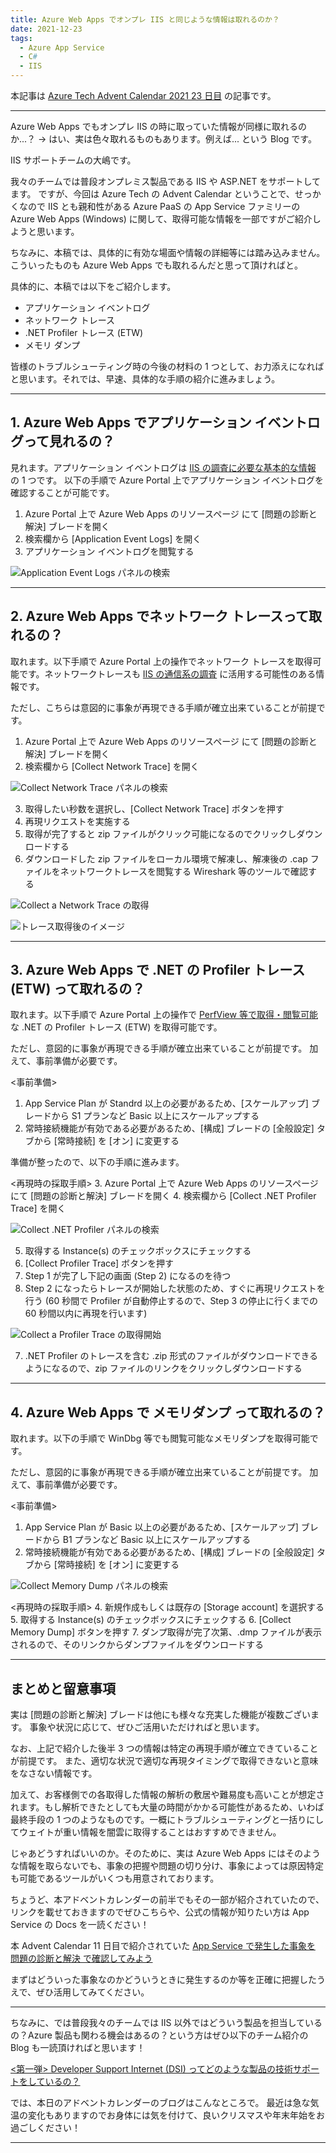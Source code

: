 ```yaml
---
title: Azure Web Apps でオンプレ IIS と同じような情報は取れるのか？
date: 2021-12-23
tags: 
  - Azure App Service
  - C#
  - IIS
---
```


本記事は [Azure Tech Advent Calendar 2021 23 日目](https://qiita.com/advent-calendar/2021/microsoft-azure-tech) の記事です。

---

Azure Web Apps でもオンプレ IIS の時に取っていた情報が同様に取れるのか...？
-> はい、実は色々取れるものもあります。例えば...
という Blog です。

IIS サポートチームの大嶋です。

我々のチームでは普段オンプレミス製品である IIS や ASP.NET をサポートしてます。
ですが、今回は Azure Tech の Advent Calendar ということで、せっかくなので IIS とも親和性がある Azure PaaS の App Service ファミリーの Azure Web Apps (Windows) に関して、取得可能な情報を一部ですがご紹介しようと思います。

ちなみに、本稿では、具体的に有効な場面や情報の詳細等には踏み込みません。こういったものも Azure Web Apps でも取れるんだと思って頂ければと。

具体的に、本稿では以下をご紹介します。

- アプリケーション イベントログ
- ネットワーク トレース
- .NET Profiler トレース (ETW)
- メモリ ダンプ

皆様のトラブルシューティング時の今後の材料の 1 つとして、お力添えになればと思います。それでは、早速、具体的な手順の紹介に進みましょう。

---

## 1. Azure Web Apps でアプリケーション イベントログって見れるの？
見れます。アプリケーション イベントログは [IIS の調査に必要な基本的な情報](https://jpdsi.github.io/blog/web-apps/LogCollection1/) の 1 つです。
以下の手順で Azure Portal 上でアプリケーション イベントログを確認することが可能です。

1. Azure Portal 上で Azure Web Apps のリソースページ にて [問題の診断と解決] ブレードを開く
2. 検索欄から [Application Event Logs] を開く
3. アプリケーション イベントログを閲覧する

![Application Event Logs パネルの検索](./webapps-diagnostic-tools/eventlog1.png)

---

## 2. Azure Web Apps でネットワーク トレースって取れるの？
取れます。以下手順で Azure Portal 上の操作でネットワーク トレースを取得可能です。ネットワークトレースも [IIS の通信系の調査](https://jpdsi.github.io/blog/web-apps/LogCollection2/#2-%E3%83%8D%E3%83%83%E3%83%88%E3%83%AF%E3%83%BC%E3%82%AF-%E3%83%88%E3%83%AC%E3%83%BC%E3%82%B9) に活用する可能性のある情報です。

ただし、こちらは意図的に事象が再現できる手順が確立出来ていることが前提です。

1. Azure Portal 上で Azure Web Apps のリソースページ にて [問題の診断と解決] ブレードを開く
2. 検索欄から [Collect Network Trace] を開く

![Collect Network Trace パネルの検索](./webapps-diagnostic-tools/network-trace.png)

3. 取得したい秒数を選択し、[Collect Network Trace] ボタンを押す
4. 再現リクエストを実施する
5. 取得が完了すると zip ファイルがクリック可能になるのでクリックしダウンロードする
6. ダウンロードした zip ファイルをローカル環境で解凍し、解凍後の .cap ファイルをネットワークトレースを閲覧する Wireshark 等のツールで確認する

![Collect a Network Trace の取得](./webapps-diagnostic-tools/network-trace2.png)

![トレース取得後のイメージ](./webapps-diagnostic-tools/network-trace3.png)

---

## 3. Azure Web Apps で .NET の Profiler トレース (ETW) って取れるの？
取れます。以下手順で Azure Portal 上の操作で [PerfView 等で取得・閲覧可能](https://jpdsi.github.io/blog/web-apps/LogCollection3/) な .NET の Profiler トレース (ETW) を取得可能です。

ただし、意図的に事象が再現できる手順が確立出来ていることが前提です。
加えて、事前準備が必要です。

<事前準備>
1. App Service Plan が Standrd 以上の必要があるため、[スケールアップ] ブレードから S1 プランなど Basic 以上にスケールアップする
2. 常時接続機能が有効である必要があるため、[構成] ブレードの [全般設定] タブから [常時接続] を [オン] に変更する

準備が整ったので、以下の手順に進みます。

<再現時の採取手順>
3. Azure Portal 上で Azure Web Apps のリソースページ にて [問題の診断と解決] ブレードを開く
4. 検索欄から [Collect .NET Profiler Trace] を開く

![Collect .NET Profiler パネルの検索](./webapps-diagnostic-tools/dotnet-profiler1.png)

5. 取得する Instance(s) のチェックボックスにチェックする
6. [Collect Profiler Trace] ボタンを押す
7. Step 1 が完了し下記の画面 (Step 2) になるのを待つ
8. Step 2 になったらトレースが開始した状態のため、すぐに再現リクエストを行う
(60 秒間で Profiler が自動停止するので、Step 3 の停止に行くまでの 60 秒間以内に再現を行います)

![Collect a Profiler Trace の取得開始](./webapps-diagnostic-tools/dotnet-profiler2.png)

7. .NET Profiler のトレースを含む .zip 形式のファイルがダウンロードできるようになるので、zip ファイルのリンクをクリックしダウンロードする

---

## 4. Azure Web Apps で メモリダンプ って取れるの？
取れます。以下の手順で WinDbg 等でも閲覧可能なメモリダンプを取得可能です。

ただし、意図的に事象が再現できる手順が確立出来ていることが前提です。
加えて、事前準備が必要です。

<事前準備>
1. App Service Plan が Basic 以上の必要があるため、[スケールアップ] ブレードから B1 プランなど Basic 以上にスケールアップする
2. 常時接続機能が有効である必要があるため、[構成] ブレードの [全般設定] タブから [常時接続] を [オン] に変更する

![Collect Memory Dump パネルの検索](./webapps-diagnostic-tools/memory-dump1.png)

<再現時の採取手順>
4. 新規作成もしくは既存の [Storage account] を選択する
5. 取得する Instance(s) のチェックボックスにチェックする
6. [Collect Memory Dump] ボタンを押す
7. ダンプ取得が完了次第、.dmp ファイルが表示されるので、そのリンクからダンプファイルをダウンロードする

---

## まとめと留意事項
実は [問題の診断と解決] ブレードは他にも様々な充実した機能が複数ございます。
事象や状況に応じて、ぜひご活用いただければと思います。

なお、上記で紹介した後半 3 つの情報は特定の再現手順が確立できていることが前提です。
また、適切な状況で適切な再現タイミングで取得できないと意味をなさない情報です。

加えて、お客様側での各取得した情報の解析の敷居や難易度も高いことが想定されます。もし解析できたとしても大量の時間がかかる可能性があるため、いわば最終手段の 1 つのようなものです。一概にトラブルシューティングと一括りにしてウェイトが重い情報を闇雲に取得することはおすすめできません。

じゃあどうすればいいのか。そのために、実は Azure Web Apps にはそのような情報を取らないでも、事象の把握や問題の切り分け、事象によっては原因特定も可能であるツールがいくつも用意されております。

ちょうど、本アドベントカレンダーの前半でもその一部が紹介されていたので、リンクを載せておきますのでぜひこちらや、公式の情報が知りたい方は App Service の Docs を一読ください！

本 Advent Calendar 11 日目で紹介されていた [App Service で発生した事象を 問題の診断と解決 で確認してみよう](https://qiita.com/mym/items/dcf1114d2ea8b60c6132) 

まずはどういった事象なのかどういうときに発生するのか等を正確に把握したうえで、ぜひ活用してみてください。

---

ちなみに、では普段我々のチームでは IIS 以外ではどういう製品を担当しているの？Azure 製品も関わる機会はあるの？という方はぜひ以下のチーム紹介の Blog も一読頂ければと思います！

[<Career><第一弾> Developer Support Internet (DSI) ってどのような製品の技術サポートをしているの？](https://jpdsi.github.io/blog/general/career1-dsi-technologies/)

では、本日のアドベントカレンダーのブログはこんなところで。
最近は急な気温の変化もありますのでお身体には気を付けて、良いクリスマスや年末年始をお過ごしください！

---
